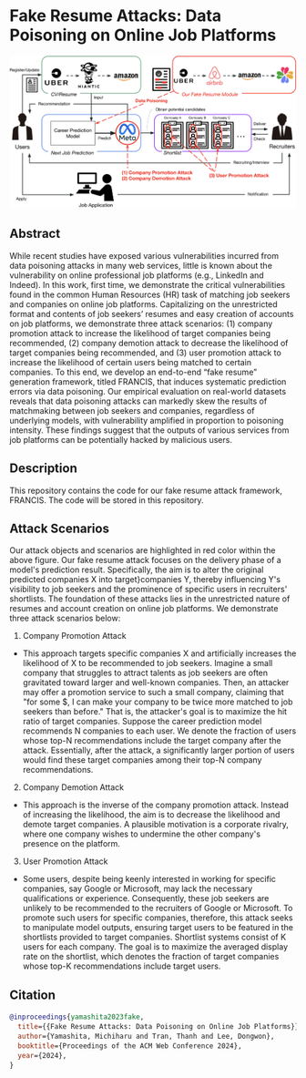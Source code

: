 # Fake Resume Attacks: Data Poisoning on Online Job Platforms

![workflow_figure](https://github.com/mickeymst/FRANCIS/blob/main/workflow.png)

## Abstract 
While recent studies have exposed various vulnerabilities incurred from data poisoning attacks in many web services, little is known about the vulnerability on online professional job platforms (e.g., LinkedIn and Indeed). In this work, first time, we demonstrate the critical vulnerabilities found in the common Human Resources (HR) task of matching job seekers and companies on online job platforms. Capitalizing on the unrestricted format and contents of job seekers’ resumes and easy creation of accounts on job platforms, we demonstrate three attack scenarios: (1) company promotion attack to increase the likelihood of target companies being recommended, (2) company demotion attack to decrease the likelihood of target companies being recommended, and (3) user promotion attack to increase the likelihood of certain users being matched to certain companies. To this end, we develop an end-to-end “fake resume” generation framework, titled FRANCIS, that induces systematic prediction errors via data poisoning. Our empirical evaluation on real-world datasets reveals that data poisoning attacks can markedly skew the results of matchmaking between job seekers and companies, regardless of underlying models, with vulnerability amplified in proportion to poisoning intensity. These findings suggest that the outputs of various services from job platforms can be potentially hacked by malicious users.


## Description
This repository contains the code for our fake resume attack framework, FRANCIS. The code will be stored in this repository.


## Attack Scenarios
Our attack objects and scenarios are highlighted in red color within the above figure. Our fake resume attack focuses on the delivery phase of a model's prediction result. Specifically, the aim is to alter the original predicted companies X into target}companies Y, thereby influencing Y's visibility to job seekers and the prominence of specific users in recruiters' shortlists. The foundation of these attacks lies in the unrestricted nature of resumes and account creation on online job platforms. We demonstrate three attack scenarios below:

1. Company Promotion Attack
  - This approach targets specific companies X and artificially increases the likelihood of X to be recommended to job seekers. Imagine a small company that struggles to attract talents as job seekers are often gravitated toward larger and well-known companies. Then, an attacker may offer a promotion service to such a small company, claiming that "for some $, I can make your company to be twice more matched to job seekers than before." That is, the attacker's goal is to maximize the hit ratio of  target companies. Suppose the career prediction model recommends N companies to each user. We denote the fraction of users whose top-N recommendations include the target company after the attack. Essentially, after the attack, a significantly larger portion of users would find these target companies among their top-N company recommendations.

2. Company Demotion Attack
  - This approach is the inverse of the company promotion attack. Instead of increasing the likelihood, the aim is to decrease the likelihood and demote target companies. A plausible motivation is a corporate rivalry, where one company wishes to undermine the other company's presence on the platform.

3. User Promotion Attack
  - Some users, despite being keenly interested in working for specific companies, say Google or Microsoft, may lack the necessary qualifications or experience. Consequently, these job seekers are unlikely to be recommended to the recruiters of Google or Microsoft. To promote such users for specific companies, therefore, this attack seeks to manipulate model outputs, ensuring target users to be featured in the shortlists provided to target companies. Shortlist systems consist of K users for each company. The goal is to maximize the averaged display rate on the shortlist, which denotes the fraction of target companies whose top-K recommendations include target users.


## Citation
```bibtex
@inproceedings{yamashita2023fake,
  title={{Fake Resume Attacks: Data Poisoning on Online Job Platforms}},
  author={Yamashita, Michiharu and Tran, Thanh and Lee, Dongwon},
  booktitle={Proceedings of the ACM Web Conference 2024},
  year={2024},
}
